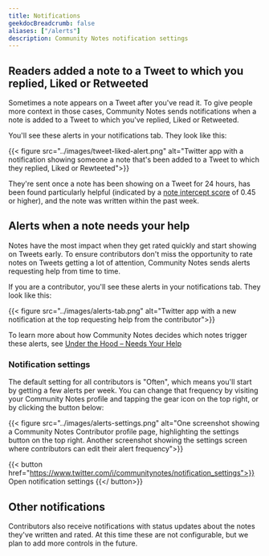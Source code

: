 ```yaml
---
title: Notifications
geekdocBreadcrumb: false
aliases: ["/alerts"]
description: Community Notes notification settings
---
```


## Readers added a note to a Tweet to which you replied, Liked or Retweeted

Sometimes a note appears on a Tweet after you've read it. To give people more context in those cases, Community Notes sends notifications when a note is added to a Tweet to which you've replied, Liked or Retweeted. 

You'll see these alerts in your notifications tab. They look like this:

{{< figure src="../images/tweet-liked-alert.png" alt="Twitter app with a notification showing someone a note that's been added to a Tweet to which they replied, Liked or Rewteeted">}}

They're sent once a note has been showing on a Tweet for 24 hours, has been found particularly helpful (indicated by a [note intercept score](./ranking-notes.md) of 0.45 or higher), and the note was written within the past week.

## Alerts when a note needs your help

Notes have the most impact when they get rated quickly and start showing on Tweets early. To ensure contributors don't miss the opportunity to rate notes on Tweets getting a lot of attention, Community Notes sends alerts requesting help from time to time.

If you are a contributor, you'll see these alerts in your notifications tab. They look like this:

{{< figure src="../images/alerts-tab.png" alt="Twitter app with a new notification at the top requesting help from the contributor">}}

To learn more about how Community Notes decides which notes trigger these alerts, see [Under the Hood – Needs Your Help](./timeline-tabs.md)

### Notification settings

The default setting for all contributors is "Often", which means you'll start by getting a few alerts per week. You can change that frequency by visiting your Community Notes profile and tapping the gear icon on the top right, or by clicking the button below:

{{< figure src="../images/alerts-settings.png" alt="One screenshot showing a Community Notes Contributor profile page, highlighting the settings button on the top right. Another screenshot showing the settings screen where contributors can edit their alert frequency">}}

{{< button href="https://www.twitter.com/i/communitynotes/notification_settings">}} Open notification settings {{</ button>}}

## Other notifications

Contributors also receive notifications with status updates about the notes they've written and rated. At this time these are not configurable, but we plan to add more controls in the future.
